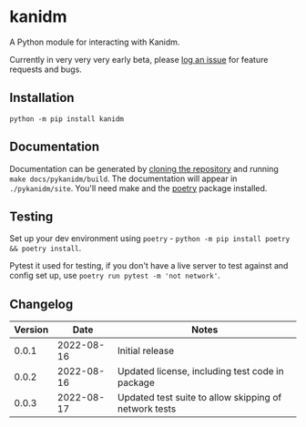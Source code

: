 # kanidm

A Python module for interacting with Kanidm.

Currently in very very very early beta, please [log an issue](https://github.com/kanidm/kanidm/issues/new/choose) for feature requests and bugs.

## Installation

```shell
python -m pip install kanidm
```

## Documentation

Documentation can be generated by [cloning the repository](https://github.com/kanidm/kanidm) and running `make docs/pykanidm/build`. The documentation will appear in `./pykanidm/site`. You'll need make and the [poetry](https://pypi.org/project/poetry/) package installed.

## Testing

Set up your dev environment using `poetry` - `python -m pip install poetry && poetry install`.

Pytest it used for testing, if you don't have a live server to test against and config set up, use `poetry run pytest -m 'not network'`.

## Changelog

| Version | Date | Notes |
| ---     | ---  | ---   |
| 0.0.1   | 2022-08-16 | Initial release |
| 0.0.2   | 2022-08-16 | Updated license, including test code in package |
| 0.0.3   | 2022-08-17 | Updated test suite to allow skipping of network tests |
